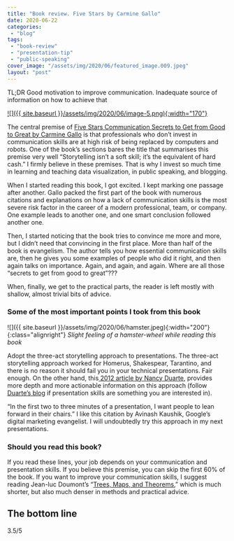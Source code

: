 ```yaml
---
title: "Book review. Five Stars by Carmine Gallo"
date: 2020-06-22
categories: 
 - "blog"
tags: 
 - "book-review"
 - "presentation-tip"
 - "public-speaking"
cover_image: "/assets/img/2020/06/featured_image.009.jpeg"
layout: "post"
---
```


TL;DR Good motivation to improve communication. Inadequate source of information on how to achieve that 

[![]({{ site.baseurl }}/assets/img/2020/06/image-5.png){:width="170"}](https://www.carminegallo.com/books/five-stars/)

The central premise of [Five Stars Communication Secrets to Get from Good to Great by Carmine Gallo](https://www.carminegallo.com/books/five-stars/) is that professionals who don’t invest in communication skills are at high risk of being replaced by computers and robots. One of the book’s sections bares the title that summarises this premise very well “Storytelling isn’t a soft skill; it’s the equivalent of hard cash.” I firmly believe in these premises. That is why I invest so much time in learning and teaching data visualization, in public speaking, and blogging. 

When I started reading this book, I got excited. I kept marking one passage after another. Gallo packed the first part of the book with numerous citations and explanations on how a lack of communication skills is the most severe risk factor in the career of a modern professional, team, or company. One example leads to another one, and one smart conclusion followed another one. 

Then, I started noticing that the book tries to convince me more and more, but I didn’t need that convincing in the first place. More than half of the book is evangelism. The author tells you how essential communication skills are, then he gives you some examples of people who did it right, and then again talks on importance. Again, and again, and again. Where are all those “secrets to get from good to great”???

When, finally, we get to the practical parts, the reader is left mostly with shallow, almost trivial bits of advice. 

### Some of the most important points I took from this book

![]({{ site.baseurl }}/assets/img/2020/06/hamster.jpeg){:width="200"}{:class="alignright"}
*Slight feeling of a hamster-wheel while reading this book*

Adopt the three-act storytelling approach to presentations. The three-act storytelling approach worked for Homerus, Shakespear, Tarantino, and there is no reason it should fail you in your technical presentations. Fair enough. On the other hand, this[ 2012 article by Nancy Duarte](https://hbr.org/2012/10/structure-your-presentation-li), provides more depth and more actionable information on this approach (follow[ Duarte’s blog](https://www.duarte.com/presentation-skills-resources/) if presentation skills are something you are interested in). 

“In the first two to three minutes of a presentation, I want people to lean forward in their chairs.” I like this citation by Avinash Kaushik, Google’s digital marketing evangelist. I will undoubtedly try this approach in my next presentations.

### Should you read this book?

If you read these lines, your job depends on your communication and presentation skills. If you believe this premise, you can skip the first 60% of the book. If you want to improve your communication skills, I suggest reading Jean-luc Doumont’s “[Trees, Maps, and Theorems](https://www.principiae.be/book/),” which is much shorter, but also much denser in methods and practical advice. 

## The bottom line

3.5/5
